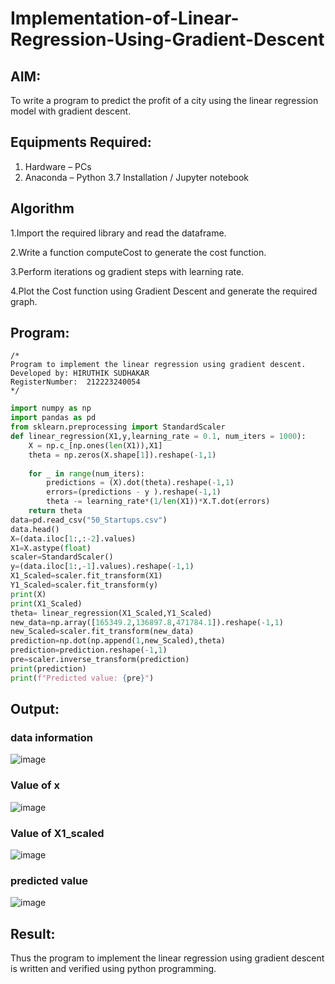 # Implementation-of-Linear-Regression-Using-Gradient-Descent

## AIM:
To write a program to predict the profit of a city using the linear regression model with gradient descent.

## Equipments Required:
1. Hardware – PCs
2. Anaconda – Python 3.7 Installation / Jupyter notebook

## Algorithm
1.Import the required library and read the dataframe.

2.Write a function computeCost to generate the cost function.

3.Perform iterations og gradient steps with learning rate.

4.Plot the Cost function using Gradient Descent and generate the required graph.

## Program:
```
/*
Program to implement the linear regression using gradient descent.
Developed by: HIRUTHIK SUDHAKAR
RegisterNumber:  212223240054
*/
```
```python 
import numpy as np
import pandas as pd
from sklearn.preprocessing import StandardScaler
def linear_regression(X1,y,learning_rate = 0.1, num_iters = 1000):
    X = np.c_[np.ones(len(X1)),X1]
    theta = np.zeros(X.shape[1]).reshape(-1,1)
    
    for _ in range(num_iters):
        predictions = (X).dot(theta).reshape(-1,1)
        errors=(predictions - y ).reshape(-1,1)
        theta -= learning_rate*(1/len(X1))*X.T.dot(errors)
    return theta
data=pd.read_csv("50_Startups.csv")
data.head()
X=(data.iloc[1:,:-2].values)
X1=X.astype(float)
scaler=StandardScaler()
y=(data.iloc[1:,-1].values).reshape(-1,1)
X1_Scaled=scaler.fit_transform(X1)
Y1_Scaled=scaler.fit_transform(y)
print(X)
print(X1_Scaled)
theta= linear_regression(X1_Scaled,Y1_Scaled)
new_data=np.array([165349.2,136897.8,471784.1]).reshape(-1,1)
new_Scaled=scaler.fit_transform(new_data)
prediction=np.dot(np.append(1,new_Scaled),theta)
prediction=prediction.reshape(-1,1)
pre=scaler.inverse_transform(prediction)
print(prediction)
print(f"Predicted value: {pre}")
```

## Output:
### data information
![image](https://github.com/imHS18/Implementation-of-Linear-Regression-Using-Gradient-Descent/assets/162531974/8399e753-e000-4985-9694-f4894a9583e4)

### Value of x
![image](https://github.com/imHS18/Implementation-of-Linear-Regression-Using-Gradient-Descent/assets/162531974/046f49fc-a39f-4abc-9a99-e0960da7fd2f)

### Value of X1_scaled

![image](https://github.com/imHS18/Implementation-of-Linear-Regression-Using-Gradient-Descent/assets/162531974/05a368c2-fd44-4f5d-9c20-bf9e28774d9c)

### predicted value

![image](https://github.com/imHS18/Implementation-of-Linear-Regression-Using-Gradient-Descent/assets/162531974/4f3d3189-8450-40f0-bc3a-d56cda0d5ba8)


## Result:
Thus the program to implement the linear regression using gradient descent is written and verified using python programming.
